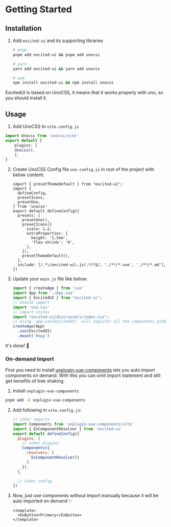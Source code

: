 # Getting Started

## Installation

1. Add `excited-ui` and its supporting libraries

    ```bash
    # pnpm
    pnpm add excited-ui && pnpm add unocss
    ```

    ```bash 
    # yarn
    yarn add excited-ui && yarn add unocss
    ```

    ```bash
    # npm
    npm install excited-ui && npm install unocss
    ```

ExcitedUI is based on UnoCSS, it means that it works properly with uno, so you should install it.


## Usage

1. Add UnoCSS to `vite.config.js`

```ts
import Unocss from 'unocss/vite'
export default {
    plugins: [
    Unocss(),
    ],
}
```

2. Create UnoCSS Config file `uno.config.js` in root of the project with below content:

    ```ts{14}
    import { presetThemeDefault } from "excited-ui";
    import {
      defineConfig,
      presetIcons,
      presetUno,
    } from 'unocss'
    export default defineConfig({
      presets: [
        presetUno(),
        presetIcons({
          scale: 1.2,
          extraProperties: {
            height: '1.5em',
            'flex-shrink': '0',
          },
        }),
        presetThemeDefault(),
      ],
      include: [/.*\/excited-ui\.js(.*)?$/, './**/*.vue', './**/*.md'],
    })
    ```

3. Update your `main.js` file like below:

    ```js
    import { createApp } from 'vue'
    import App from './App.vue'
    import { ExcitedUI } from "excited-ui";
    // UnoCSS import
    import 'uno.css'
    // import styles
    import "excited-ui/dist/assets/index.css";
    // Using `app.use(ExcitedUI)` will register all the components globally
    createApp(App)
      .use(ExcitedUI)
      .mount('#app')
    ```

It's done! 🥳

### On-demand Import

First you need to install [unplugin-vue-components](https://github.com/antfu/unplugin-vue-components) lets you auto import components on demand. With this you can omit import statement and still get benefits of tree shaking.

1. install `unplugin-vue-components`

  ```bash
  pnpm add -D unplugin-vue-components
  ```
  
2. Add following in `vite.config.js`:

    ```js
    // other imports
    import Components from 'unplugin-vue-components/vite'
    import { ExComponentResolver } from 'excited-ui'
    export default defineConfig({
      plugins: [
        // other plugins
        Components({
          resolvers: [
            ExComponentResolver()
          ]
        }),
      ],
    
      // other config
    })
    ```

3. Now, just use components without import manually because it will be auto imported on demand ✨

    ```vue
    <template>
      <ExButton>Primary</ExButton>
    </template>
    ```